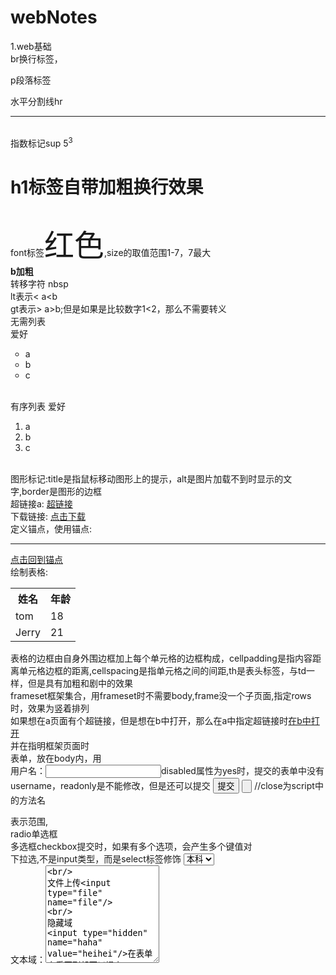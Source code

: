 # webNotes
<a name="_ac"></a>
1.web基础<br/>br换行标签，<p>p段落标签</p>  水平分割线hr<hr>    
指数标记sup  5<sup>3</sup>  <h1>h1标签自带加粗换行效果</h1>
<br/>font标签<font size="7">红色</font>,size的取值范围1-7，7最大<br/>
<b>b加粗</b>
<br/>转移字符&nbsp;nbsp
<br/>lt表示<   a&lt;b
<br/>gt表示>   a&gt;b;但是如果是比较数字1<2，那么不需要转义 <br/>
无需列表   
爱好<ul type="circle">
 <li>a</li>
  <li>b</li>
   <li>c</li>
</ul>
</br>
有序列表      
爱好<ol>
 <li>a</li>
  <li>b</li>
   <li>c</li>
</ol>

<br/>
图形标记:title是指鼠标移动图形上的提示，alt是图片加载不到时显示的文字,border是图形的边框 
<br/>
超链接a: <a href="https://www.baidu.com/" target="_blank">超链接</a>
<br/>
下载链接: <a href="thunder://***************" target="_blank">点击下载</a>
<br/>
定义锚点，使用锚点: <a name="_abc"></a>   <br/> <hr><a href="#_ac">点击回到锚点</a>
<br/>
绘制表格:<table><tr><th>姓名</th><th>年龄</th></tr><tr><td>tom</td><td>18</td></tr><tr><td>Jerry</td><td>21</td></tr></table>
表格的边框由自身外围边框加上每个单元格的边框构成，cellpadding是指内容距离单元格边框的距离,cellspacing是指单元格之间的间距,th是表头标签，与td一样，但是具有加粗和剧中的效果<br/>
frameset框架集合，用frameset时不需要body,frame没一个子页面,指定rows时，效果为竖着排列<frameset rows="30%,70%"><frame src="https://www.baidu.com/"/><frameset cols><frame src="https://www.baidu.com/"/><frame src="https://www.baidu.com/"/></frameset></frameset>
<br/>
如果想在a页面有个超链接，但是想在b中打开，那么在a中指定超链接时<a href="xxxxx" target="_dd">在b中打开</a>  <br/>并在指明框架页面时<frame src="b页面" name="_dd"/>

<br/>
表单，放在body内，用<form action="#提交服务器" method="get">  
用户名：<input type="text" name="username"/><!--健名-->disabled属性为yes时，提交的表单中没有username，readonly是不能修改，但是还可以提交
<input type="submit" value="提交"/>
<input type="button" onclick="close();" />   //close为script中的方法名
</form>表示范围,<br/>
radio单选框
<br/>多选框checkbox提交时，如果有多个选项，会产生多个键值对
<br/>下拉选,不是input类型，而是select标签修饰
<select name="edu">
<option value="bk">本科</option>
<option value="zk">专科</option>
<option value="ss">硕士</option>
</select>
<br/>
文本域：<textarea rows="10" cols="">
<br/>
文件上传<input type="file" name="file"/>
<br/>
隐藏域
<input type="hidden" name="haha" value="heihei"/>在表单上看不到却可以提交   
meta标签是告诉浏览器用什么样的方式去解码0101这些数据<br/>
<meta http-equiv="Content-Type" content="text/html;charset=utf-8">  <br/>
3s后自动刷新到baidu
<meta http-equiv="Refresh" content="3;url=http://www.baidu.com">

html注释<!--注释内容-->

2.CSS：cascade style sheet层叠样式表   
结合方式1：
所有的html标签都有style属性，给标签添加style属性 <p stype="color:red;"></p> ，style是css属性<br/>
结合方式2:
在heade中添加style<br/>
<head>
<style type="text/css">
p {
 color:red; 
}
</style>
</head>
<br/>
结合方式3:
创建.css文件,在里面写
p{
color:red;
}
，然后在需要引用css文件的html文件的head里，添加<link rel="stylesheet" type="text/css" href="p.css引用的"> 

css语法
选择器{
  样式属性键:样式属性值;
  样式属性键:样式属性值1 样式属性值2 样式属性值3;/*   这里是css中的注释,一个键存在多个值的情况下，值用空格隔开  */
}

选择器类型

标签选择器
a{
 键:值
}

id选择器
#one{
 键:值
}
引用时<a id="one"></a>指明标签id，同时要保证id的使用在同一个页面中唯一

类选择器
.one{
 键:值
}
引用时<a class="one">************</a>，类选择器可以多次引用

伪类选择器
选择标签的某个状态，需要配合其他选择器使用
状态种类:
l  未访问过的
v  访问过
h  悬浮鼠标放在上面
a  激活，点击
a:link{
 color:green;
}
a:visited{
 color:black;
}
a:hover{
color:white
}
a:active{
color:pink
}
还可以将前三种选择器组合起来

样式设置背景图片
background-image:url("mn.jpg");
默认情况下，图片会重复铺满整个页面，为了禁用图片重复，一张图片铺满，可以设置
background-repeat:no-repeat;
background-attachment:fixed;背景跟着屏幕滚动

div块级标签，占据范围是若干整行， span行内标签，占据的是一行单中的一部分

块内标签：div p ul li ol ..
行内标签: span a font b(加粗)  ..

盒子的构成由块
padding：内边距，
margin：外边距,
padding:
1个值，上下左右
2个值，第一个上下，第二个左右
3个值，1上，2左右，3下

3.javascript
结合方式1:在head里面
<head>
<script type="text/javascript">
alert("haha")
</script>

结合方式2:
<script type="text/javascript" src="hello.js"></script>，但是script标签中，不能再输写js代码

</head>

在javascript中,var是弱类型(变量的类型是可以改变的，可以赋值1,"a",false)

js中每行语句的结束使用;，也可以不使用

声明变量是，可以不加var，作用范围为全局，加var，作用范围在代码块中

js中的变量分类:原始类型(基本数据类型),对象类型(引用类型)
原始类型种类:
number,不区分整形，小数
string,"hello"和'world'都是字符串类型，不区分单引号双引号
boolean,
null,对象数据类型的占位符
undefined,null的衍生值，通常是系统自动赋值,比如当创建一个变量，但是没有初始化 

js中typeof＝>返回原始类型的类型,不适用于对象类型

typeof(null)返回的是object类型

var c="1234"
c= +c;此时，c变成数字类型，因为例子中+是数学运算符，

number==>boolean，除了+0,-0，NAN(其他未知数,用来表示错误的数字 ),其他都是true 
NaN,not a number，比如var n =+"abc"，此时就是NaN

sting==>boolean，字符串不为空，就是true，
null==>boolean,相当于false
undefined==>boolean,false
Object＝>true，只要对象存在，那么就是true


+"1"的结果为1

var a = "1"+1,==>输出"11"，只要有字符串存在,+就是拼接作用,但是其他数学运算符，字符串会自动转换为数字

"2">1,true,"2"=>2

"2">"1",true，字符串的比较是比较assci码

2==true,在比较的时候，是将boolean类型转换成数字类型,此结果为false

0==null，null转换成数字相当于NaN，所以为false
null==undefine,true
NaN==NaN，false,凡是NaN参与的，除了!  !=，其他全是false

===在比较时包括类型本身

Object是所有对象的父类
toString(),
n
function对象
function func(){
 alert("hello");
}

function对象的创建
var fun2 = function(a,b){
 return(a+b);
};


var fun3 = new Function("alert('helloe3')");
fun2.length==>打印的是fun2的参数个数
fun2.toString===>打印函数的定义 

fun2(1,2,3,5);//3,只用前两个
fun2();//NaN

js中的函数在调用时，只看函数名称，不看参数

arguments.length;//参数的个数。argrments是参数的封装,实际传递的参数个数

如果一个寒暑没有返回值，但是采用alert(fun()),那么打印的结果是undefined

超链接标签也可以使用javascript协议
<a href="javaScript:alert('haha');"> 点我</a>

<a href="javaScript:fun2(1,2);">点我</a>,函数fun2有返回值，默认情况下，会跳转到新的页面显示结果。如果想避免这样的结果，那么就使用void拦截返回的结果
<a href="havaScript:void(fun2(1,2);)">点我</a>

下面的0，起到了覆盖标签原有的功能,
<a href="javaScript:void(0)" onclick="alert('haha')">哈哈</a>

js中5个原始类型，有3个包装类，Number  String  Boolean ,原始类型可以直接调用包装类型的属性函数

String
创建:var str = new String(1);

"abc" instanceof String  ==>false，instalceof只用于判断对象是否是指定类型,"abc"是原始类型

Global全局对象:全局对象是与定义的对象，作为javaScript的全局函数和全局属性的占位符 。使用时不需要创建

decodeURI()解码某个编码的URI,将中文转成16进制
encodeURI()，把字符串编码为URI，将16进制转成中文

decodeURIComponent()解码某个编码的URI,除了英文,.,数字,其他的都转成16进制
encodeURIComponent()，把字符串编码为URI,与上面相反

parseInt   转换成整数
parseFloat 转换成浮点数

将字符串转换成数字的方法:
var str = "123";
var num1 = parseInt(str);从左到右依次转换，转换到遇到不能转换的字符为止,比如parseInt("123a")===>123
var num2 = +str;
var num3 = new Number(str);

判断一个值是否是NaN，不能用==来判断，因为NaN不与任何值相等，只能用isNaN

eval()，解析运行方法，就是将括号内的js代码执行，返回产生了的值
alert(eval("1+1"));//2
alert(eval("new String('abc')"));

Math对象 
random()，生成0～1之间的随机数

数组对象
var arr1 = [1,2,3,4];
var arr2 = new Array(1,2,3,4);
var arr3 = new Array(4);4表示数组长度 

push    将一个值放入数组的0索引位置
pop   将0索引的变量移除并返回
reverse 将一个数组反转，会对数组本身顺序进行调整
sort排序，默认按照字符串比较的方式排序
var arr5 = [100,1,5,9,2]; arr5.sort()===>[1,100,2,5,9]

sort可以传入一个比较器（有两个参数的函数）
规则:a>b返回正数，a=b返回0，a<b返回负数
function abc(a,b){
 return a-b;
}

js中的array没什么原则，
1.数组中元素的类型可以任意类型
var arr6 = ["haha",3.14,true,null,undefined,new Object()];==>length=6
2.数组的长度是可以随时变化的,
arr6[10] = "heiehi"
此时arr6.length = 11;

Date对象
创建
var date1 = new Date();//1970.1.1 0:0:0
var date2 = new Date(1313123123)
date1.getFullYear();获取年份
date1.getMonth();注意0代表1月份
data1.toLocaleString()，以本地时间格式表示;1992年5月3日 1：1:1

正则对象RegExp()
创建:
var reg = new RegExp("e","gi");
参数1:正则表达式;
参数2:匹配模式  g:全局   i:忽略大小
var reg2 = /e/g;这样也可以创建

test方法:校验字符串是否能与正则表达式匹配;
alert(reg.test("hello"));//true,hello里面已经包含了e

String与正则结合的四个方法
var str = "hello world"
split切割:str.split(/o/g)==>hell, w,rld
replace:str.replace(/l/g,"a")==>heaao worad
match:str.match(/or/g)==>找到返回or，找不到返回null
search:str.search(/e/g)==>1,返回索引位置


BOM ：Browser Object Model，浏览器对象模型
将浏览器中的各个组件封装成对象，我们可以使用这些对象来操作浏览器的一些动作 
5个对象:
window     浏览器的窗口
location   浏览器的地址栏
history    浏览器的历史纪录
screen     屏幕信息
navigator  将浏览器信息封装对象

1。获得window对象，当使用浏览器加载网页时，由浏览器创建,直接使用
window中的方法
alert

confirm:确认框   
     var b = confirm("您确定要删除吗?");// 根据电击结果b为true/false  
     alert(b)
prompt：输入框

     var str = prompt("请输入一个整数","0");//第二个参数为默认值，类似placeholder，点击确定时，返回string,取消时，返回null
open:window.open("xxx.html")，返回值是新打开的window对象;//这里有四个参数，只用写一个参数就可以了，第二个参数为窗口名称，第三个为窗口特性,第四个参数为是否将新打开的创酷加入到浏览器历史纪录里
close:window.close();

setInterval  设置定时器
    第一个参数是字符串形势，可以写js代码/或者放函数对象(不带括号),第二个参数单位为ms,返回值为当前开启的定时器id
    var intervar1 = window.setInterval("alert('abc');",1000)
    window.setInterval(func1,1000)
    window.setInterval("func1()",1000)//效果同上
clearInterval 清除定时器
    window.clearInterval(interval1);
    
另一对定时器
setTimeOut:延迟定时器，参数2时间后执行参数1
     var intervar2 = window.setTimeOut("alert('abc');",1000)
clearTimeout；只有在第一次执行之前停止才有意义
     window.clearTimeout(interval2);
